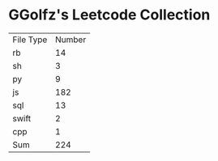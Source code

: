 # GGolfz's Leetcode Collection

<table><tr><td>File Type</td><td>Number</td></tr><tr><td>rb</td><td>14</td></tr><tr><td>sh</td><td>3</td></tr><tr><td>py</td><td>9</td></tr><tr><td>js</td><td>182</td></tr><tr><td>sql</td><td>13</td></tr><tr><td>swift</td><td>2</td></tr><tr><td>cpp</td><td>1</td></tr><tr><td>Sum</td><td>224</td></tr></table>